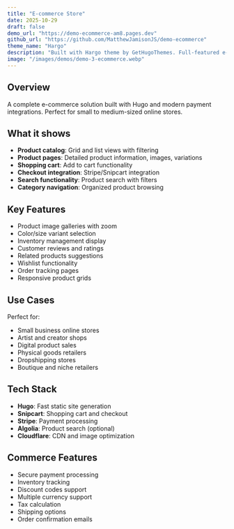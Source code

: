 ```yaml
---
title: "E-commerce Store"
date: 2025-10-29
draft: false
demo_url: "https://demo-ecommerce-am8.pages.dev"
github_url: "https://github.com/MatthewJamisonJS/demo-ecommerce"
theme_name: "Hargo"
description: "Built with Hargo theme by GetHugoThemes. Full-featured e-commerce storefront with product catalogs, cart, and checkout integration."
image: "/images/demos/demo-3-ecommerce.webp"
---
```


## Overview

A complete e-commerce solution built with Hugo and modern payment integrations. Perfect for small to medium-sized online stores.

## What it shows

- **Product catalog**: Grid and list views with filtering
- **Product pages**: Detailed product information, images, variations
- **Shopping cart**: Add to cart functionality
- **Checkout integration**: Stripe/Snipcart integration
- **Search functionality**: Product search with filters
- **Category navigation**: Organized product browsing

## Key Features

- Product image galleries with zoom
- Color/size variant selection
- Inventory management display
- Customer reviews and ratings
- Related products suggestions
- Wishlist functionality
- Order tracking pages
- Responsive product grids

## Use Cases

Perfect for:
- Small business online stores
- Artist and creator shops
- Digital product sales
- Physical goods retailers
- Dropshipping stores
- Boutique and niche retailers

## Tech Stack

- **Hugo**: Fast static site generation
- **Snipcart**: Shopping cart and checkout
- **Stripe**: Payment processing
- **Algolia**: Product search (optional)
- **Cloudflare**: CDN and image optimization

## Commerce Features

- Secure payment processing
- Inventory tracking
- Discount codes support
- Multiple currency support
- Tax calculation
- Shipping options
- Order confirmation emails
